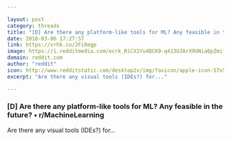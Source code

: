 ```yaml
---

layout: post
category: threads
title: "[D] Are there any platform-like tools for ML? Any feasible in the future?"
date: 2018-03-06 17:27:57
link: https://vrhk.co/2Fi8egp
image: https://i.redditmedia.com/ecrk_RiCX1Yu4QCK9-q413UJArX9UNia0pZmifN0NuA.jpg?w=320&s=c96d64b049d324c8d7901c7b80e21936
domain: reddit.com
author: "reddit"
icon: http://www.redditstatic.com/desktop2x/img/favicon/apple-icon-57x57.png
excerpt: "Are there any visual tools (IDEs?) for..."

---
```


### [D] Are there any platform-like tools for ML? Any feasible in the future? • r/MachineLearning

Are there any visual tools (IDEs?) for...